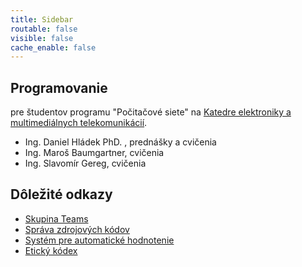 ```yaml
---
title: Sidebar
routable: false
visible: false
cache_enable: false
---
```

## Programovanie

pre študentov programu "Počitačové siete" na [Katedre elektroniky a multimediálnych telekomunikácií](http://kemt.fei.tuke.sk).

- Ing. Daniel Hládek PhD. , prednášky a cvičenia
- Ing. Maroš Baumgartner, cvičenia
- Ing. Slavomír Gereg, cvičenia

## Dôležité odkazy

- [Skupina Teams](https://teams.microsoft.com/l/team/19%3adf40d2200b5542c4825b8cc77cc1c15a%40thread.tacv2/conversations?groupId=9e684726-da51-4118-9b38-ca151fc38c01&tenantId=1c9f27ef-fee6-45f4-9a64-255a8c8e25a5)
- [Správa zdrojových kódov](https://git.kemt.fei.tuke.sk)
- [Systém pre automatické hodnotenie](https://traktor.kemt.fei.tuke.sk)
- [Etický kódex](/pvjc/materialy/kodex)

